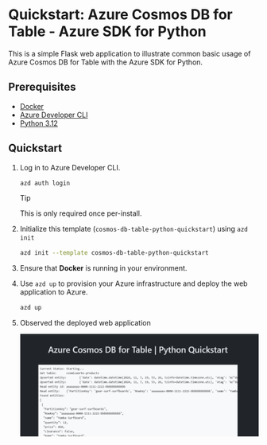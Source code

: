 <!--
---
page_type: sample
name: "Quickstart: Azure Cosmos DB for Table and Azure SDK for Python"
description: This is a simple Flask web application to illustrate common basic usage of Azure Cosmos DB for Table and the Azure SDK for Python.
urlFragment: template
languages:
- python
- azdeveloper
products:
- azure-cosmos-db
---
-->

# Quickstart: Azure Cosmos DB for Table - Azure SDK for Python

This is a simple Flask web application to illustrate common basic usage of Azure Cosmos DB for Table with the Azure SDK for Python.

## Prerequisites

- [Docker](https://www.docker.com/)
- [Azure Developer CLI](https://aka.ms/azd-install)
- [Python 3.12](https://www.python.org/downloads/)

## Quickstart

1. Log in to Azure Developer CLI.

    ```bash
    azd auth login
    ```

    > [!TIP]
    > This is only required once per-install.

1. Initialize this template (`cosmos-db-table-python-quickstart`) using `azd init`

    ```bash
    azd init --template cosmos-db-table-python-quickstart
    ```

1. Ensure that **Docker** is running in your environment.

1. Use `azd up` to provision your Azure infrastructure and deploy the web application to Azure.

    ```bash
    azd up
    ```

1. Observed the deployed web application

    ![Screenshot of the deployed web application.](assets/web.png)
